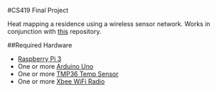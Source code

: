 #CS419 Final Project

Heat mapping a residence using a wireless sensor network. Works in conjunction with [this](https://github.com/JWTappert/CS419-Final-Project-Web-App) repository.
 
##Required Hardware
- [Raspberry Pi 3](https://www.raspberrypi.org/products/raspberry-pi-3-model-b/)
- One or more [Arduino Uno](https://www.arduino.cc/en/Main/ArduinoBoardUno)
- One or more [TMP36 Temp Sensor](https://www.sparkfun.com/products/10988)
- One or more [Xbee WiFi Radio](https://www.digi.com/products/xbee-rf-solutions/modules/xbee-wi-fi)
